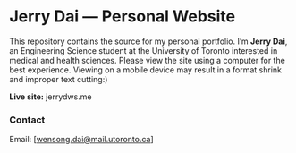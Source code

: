 # Jerry Dai — Personal Website

This repository contains the source for my personal portfolio. I’m **Jerry Dai**, an Engineering Science student at the University of Toronto interested in medical and health sciences. 
Please view the site using a computer for the best experience. Viewing on a mobile device may result in a format shrink and improper text cutting:)

**Live site:** jerrydws.me  

### Contact
Email: [wensong.dai@mail.utoronto.ca]
